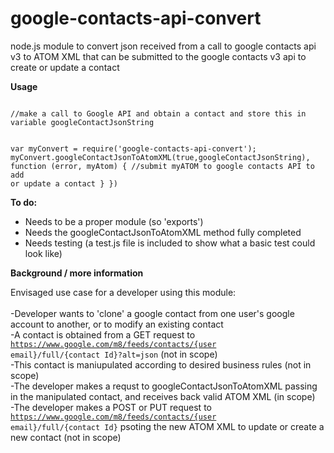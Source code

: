 # google-contacts-api-convert
node.js module to convert json received from a call to google contacts api v3 to ATOM XML that can be submitted to the google contacts v3 api to create or update a contact

<b>Usage</b>

<code>
//make a call to Google API and obtain a contact and store this in variable googleContactJsonString

var myConvert = require('google-contacts-api-convert');
myConvert.googleContactJsonToAtomXML(true,googleContactJsonString), function (error, myAtom) {
  //submit myATOM to google contacts API to add or update a contact
  }
})
</code>

<b>To do:</b>

<ul><li>Needs to be a proper module (so 'exports')</li>
<li>Needs the googleContactJsonToAtomXML method fully completed</li>
<li>Needs testing (a test.js file is included to show what a basic test could look like)</li>
</ul>

<b>Background / more information</b>

Envisaged use case for a developer using this module:<br><br>
-Developer wants to 'clone' a google contact from one user's google account to another, or to modify an existing contact<br>
-A contact is obtained from a GET request to <code>https://www.google.com/m8/feeds/contacts/{user email}/full/{contact Id}?alt=json</code> (not in scope)<br>
-This contact is maniupulated according to desired business rules (not in scope)<br>
-The developer makes a requst to googleContactJsonToAtomXML passing in the manipulated contact, and receives back valid ATOM XML (in scope)<br>
-The developer makes a POST or PUT request to <code>https://www.google.com/m8/feeds/contacts/{user email}/full/{contact Id}</code> psoting the new ATOM XML  to update or create a new contact (not in scope)
